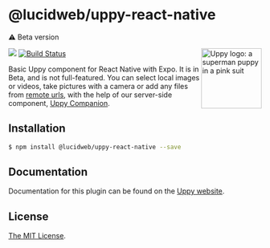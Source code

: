 # @lucidweb/uppy-react-native

⚠️ Beta version

<img src="https://uppy.io/images/logos/uppy-dog-head-arrow.svg" width="120" alt="Uppy logo: a superman puppy in a pink suit" align="right">

<a href="https://www.npmjs.com/package/@lucidweb/uppy-react-native"><img src="https://img.shields.io/npm/v/@lucidweb/uppy-react-native.svg?style=flat-square"></a>
<a href="https://travis-ci.org/transloadit/uppy"><img src="https://img.shields.io/travis/transloadit/uppy/master.svg?style=flat-square" alt="Build Status"></a>

Basic Uppy component for React Native with Expo. It is in Beta, and is not full-featured. You can select local images or videos, take pictures with a camera or add any files from [remote urls](https://uppy.io/docs/url), with the help of our server-side component, [Uppy Companion](https://uppy.io/docs/companion).

## Installation

```bash
$ npm install @lucidweb/uppy-react-native --save
```

## Documentation

Documentation for this plugin can be found on the [Uppy website](https://uppy.io/docs/react/native/).

## License

[The MIT License](./LICENSE).
